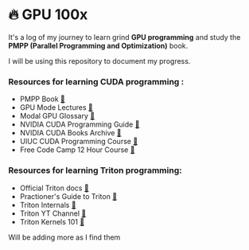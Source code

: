 # 🔥 GPU 100x

It's a log of my journey to learn grind **GPU programming** and study the **PMPP (Parallel Programming and Optimization)** book.

I will be using this repository to document my progress.

### Resources for learning CUDA programming :
- PMPP Book [🔗](https://www.amazon.com/Programming-Massively-Parallel-Processors-Hands/dp/0323912311/)
- GPU Mode Lectures [🔗](https://www.youtube.com/@GPUMODE)
- Modal GPU Glossary [🔗](https://modal.com/gpu-glossary)
- NVIDIA CUDA Programming Guide [🔗](https://docs.nvidia.com/cuda/cuda-c-programming-guide/)
- NVIDIA CUDA Books Archive [🔗](https://developer.nvidia.com/cuda-books-archive)
- UIUC CUDA Programming Course [🔗](https://newfrontiers.illinois.edu/news-and-events/introduction-to-parallel-programming-with-cuda/)
- Free Code Camp 12 Hour Course [🔗](https://youtu.be/86FAWCzIe_4?si=MTOiYG8zcmFrJmnB)

### Resources for learning Triton programming:
- Official Triton docs [🔗](https://triton-lang.org/main/getting-started/tutorials/index.html)
- Practioner's Guide to Triton [🔗](https://youtu.be/DdTsX6DQk24?si=xEshtpteY_Pvhtb7)
- Triton Internals [🔗](https://youtu.be/njgow_zaJMw?si=pdARbxVZ8sOlW-oo)
- Triton YT Channel [🔗](https://www.youtube.com/@Triton-openai/videos)
- Triton Kernels 101 [🔗](https://youtu.be/TUQAyCNxFe4?si=8ak0GtcPqAGfCKv0)

Will be adding more as I find them
